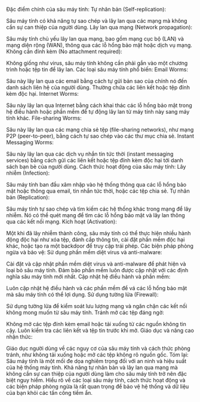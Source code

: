 Đặc điểm chính của sâu máy tính:
Tự nhân bản (Self-replication):

Sâu máy tính có khả năng tự sao chép và lây lan qua các mạng mà không cần sự can thiệp của người dùng.
Lây lan qua mạng (Network propagation):

Sâu máy tính chủ yếu lây lan qua mạng, bao gồm mạng cục bộ (LAN) và mạng diện rộng (WAN), thông qua các lỗ hổng bảo mật hoặc dịch vụ mạng.
Không cần đính kèm (No attachment required):

Không giống như virus, sâu máy tính không cần phải gắn vào một chương trình hoặc tệp tin để lây lan.
Các loại sâu máy tính phổ biến:
Email Worms:

Sâu này lây lan qua các email bằng cách tự gửi bản sao của chính nó đến danh sách liên hệ của người dùng. Thường chứa các liên kết hoặc tệp đính kèm độc hại.
Internet Worms:

Sâu này lây lan qua Internet bằng cách khai thác các lỗ hổng bảo mật trong hệ điều hành hoặc phần mềm để tự động lây lan từ máy tính này sang máy tính khác.
File-sharing Worms:

Sâu này lây lan qua các mạng chia sẻ tệp (file-sharing networks), như mạng P2P (peer-to-peer), bằng cách tự sao chép vào các thư mục chia sẻ.
Instant Messaging Worms:

Sâu này lây lan qua các dịch vụ nhắn tin tức thời (instant messaging services) bằng cách gửi các liên kết hoặc tệp đính kèm độc hại tới danh sách bạn bè của người dùng.
Cách thức hoạt động của sâu máy tính:
Lây nhiễm (Infection):

Sâu máy tính ban đầu xâm nhập vào hệ thống thông qua các lỗ hổng bảo mật hoặc thông qua email, tin nhắn tức thời, hoặc các tệp chia sẻ.
Tự nhân bản (Replication):

Sâu máy tính tự sao chép và tìm kiếm các hệ thống khác trong mạng để lây nhiễm. Nó có thể quét mạng để tìm các lỗ hổng bảo mật và lây lan thông qua các kết nối mạng.
Kích hoạt (Activation):

Một khi đã lây nhiễm thành công, sâu máy tính có thể thực hiện nhiều hành động độc hại như xóa tệp, đánh cắp thông tin, cài đặt phần mềm độc hại khác, hoặc tạo ra một backdoor để truy cập trái phép.
Các biện pháp phòng ngừa và bảo vệ:
Sử dụng phần mềm diệt virus và anti-malware:

Cài đặt và cập nhật phần mềm diệt virus và anti-malware để phát hiện và loại bỏ sâu máy tính. Đảm bảo phần mềm luôn được cập nhật với các định nghĩa sâu máy tính mới nhất.
Cập nhật hệ điều hành và phần mềm:

Luôn cập nhật hệ điều hành và các phần mềm để vá các lỗ hổng bảo mật mà sâu máy tính có thể lợi dụng.
Sử dụng tường lửa (Firewall):

Sử dụng tường lửa để kiểm soát lưu lượng mạng và ngăn chặn các kết nối không mong muốn từ sâu máy tính.
Tránh mở các tệp đáng ngờ:

Không mở các tệp đính kèm email hoặc tải xuống từ các nguồn không tin cậy. Luôn kiểm tra các liên kết và tệp tin trước khi mở.
Giáo dục và nâng cao nhận thức:

Giáo dục người dùng về các nguy cơ của sâu máy tính và cách thức phòng tránh, như không tải xuống hoặc mở các tệp không rõ nguồn gốc.
Tóm lại:
Sâu máy tính là một mối đe dọa nghiêm trọng đối với an ninh và hiệu suất của hệ thống máy tính. Khả năng tự nhân bản và lây lan qua mạng mà không cần sự can thiệp của người dùng làm cho sâu máy tính trở nên đặc biệt nguy hiểm. Hiểu rõ về các loại sâu máy tính, cách thức hoạt động và các biện pháp phòng ngừa là rất quan trọng để bảo vệ hệ thống và dữ liệu của bạn khỏi các tấn công tiềm ẩn.